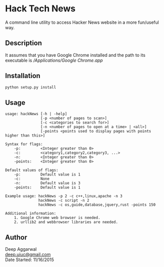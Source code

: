 Hack Tech News
==============

A command line utility to access Hacker News website in a more fun/useful way.

Description
-----------
It assumes that you have Google Chrome installed and the path to its executable is */Applications/Google Chrome.app*

Installation
------------
```sh
python setup.py install
```

Usage
-----
```
usage: hackNews [-h | -help]
                [-p <number of pages to scan>]
                [-c <categories to search for>]
                [-n <number of pages to open at a time> | <all>]
                [-points <points used to display pages with points higher than this>]

Syntax for flags:
    -p:         <Integer greater than 0>
    -c:         <category1,category2,category3, ...>
    -n:         <Integer greater than 0>
    -points:    <Integer greater than 0>

Default values of flags:
    -p:         Default value is 1
    -c:         None
    -n:         Default value is 3
    -points:    Default value is 1

Example usage: hackNews -p 2 -c c++,linux,apache -n 3
               hackNews -c script -n 2
               hackNews -c os,guide,database,jquery,rust -points 150

Additional information:
    1. Google Chrome web browser is needed.
    2. urllib2 and webbrowser libraries are needed.
```

Author
------
Deep Aggarwal  
deep.uiuc@gmail.com  
Date Started: 11/16/2015  

